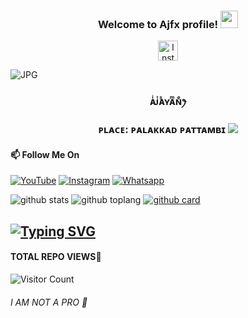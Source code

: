 
<h3 align="center">
    Welcome to Ajfx profile!
  <img src="https://media.giphy.com/media/hvRJCLFzcasrR4ia7z/giphy.gif" width="28">
</h3>

<!-- Social icons section -->
<p align="center">
  <a href="https://instagram.com/_aj_fx._?utm_medium=copy_link"><img width="32px" alt="Instagram" title="Instagram" src="https://i.imgur.com/iUAvnLv.jpeg"/></a>
</p>
<img align="center" fit="fill" alt="JPG" src="https://i.ibb.co/L9VdnSV/a7fcb75eebd3.jpg" />
 
<h3 align="center">
 ᴀͥᴊͭᴀᷤʏᴀͫɴͤꫂ⁩
<h3 align="center">
ᴘʟᴀᴄᴇ: ᴘᴀʟᴀᴋᴋᴀᴅ ᴘᴀᴛᴛᴀᴍʙɪ

<img src="https://komarev.com/ghpvc/?username=Aj-fx-Aj-fx&label=Profile%20views&color=ff69b4&label=Profile+Views&style=plastic">

#### 📫 Follow Me On

<a href="https://youtu.be/AGk2F4uORtc/" target="_blank"><img src="https://img.shields.io/badge/YouTube-%231877F2.svg?&style=flat-square&logo=YouTube&logoColor=white" alt="YouTube"></a>
<a href="https://instagram.com/_aj_fx._?utm_medium=copy_link" target="_blank"><img src="https://img.shields.io/badge/Instagram-%23E4405F.svg?&style=flat-square&logo=instagram&logoColor=white" alt="Instagram"></a>
<a href="https://wa.me/918281440156" target="_blank"><img src="https://img.shields.io/badge/Whatsapp-%808080.svg?&style=flat-square&logo=Whatsapp&logoColor=white" alt="Whatsapp"></a>

![github stats](https://github-readme-stats.vercel.app/api?username=Aj-fx&show_icons=true&theme=radical)
![github toplang](https://github-readme-stats.vercel.app/api/top-langs/?username=Aj-fx&layout=compact&theme=nightowl)
[![github card](https://github-readme-stats.vercel.app/api/pin/?username=Aj-fx&repo=Kaztro_ser&theme=dark)](https://github.com/Aj-fx/Kaztro_ser)


## [![Typing SVG](https://readme-typing-svg.herokuapp.com?font=Lemon+milk&color=F7000&lines=𝗪𝗘𝗟𝗖𝗢𝗠𝗘+𝗧𝗢+𝗔𝗝+𝗙𝗫+𝗣𝗥𝗢𝗙𝗜𝗟𝗘)](https://git.io/typing-svg)
#### TOTAL REPO VIEWS📍
![Visitor Count](https://profile-counter.glitch.me/Aj-fx/count.svg)

###### I AM NOT A PRO 🍁
